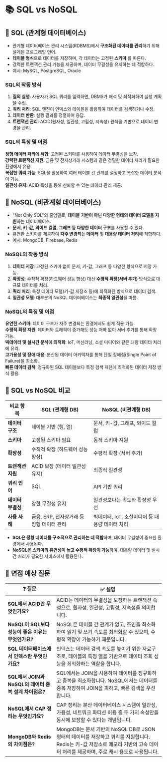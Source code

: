 # 📚 SQL vs NoSQL  

## 📖 SQL (관계형 데이터베이스)  
- 관계형 데이터베이스 관리 시스템(RDBMS)에서 **구조화된 데이터를 관리**하기 위해 설계된 프로그래밍 언어.  
- **테이블 형식**으로 데이터를 저장하며, 각 데이터는 고정된 **스키마** 를 따른다.  
- 강력한 트랜잭션 관리 기능을 제공하며, 데이터 무결성을 유지하는 데 적합하다.  
- 예시: MySQL, PostgreSQL, Oracle 

### SQL의 작동 방식  
1. **질의 실행**: 사용자가 SQL 쿼리를 입력하면, DBMS가 해석 및 최적화하여 실행 계획을 수립.  
2. **쿼리 처리**: SQL 엔진이 인덱스와 테이블을 활용하여 데이터를 검색하거나 수정.  
3. **데이터 반환**: 실행 결과를 정렬하여 응답.  
4. **트랜잭션 관리**: ACID(원자성, 일관성, 고립성, 지속성) 원칙을 기반으로 데이터 변경을 관리.  

### SQL의 특징 및 이점  
**정형 데이터 처리에 적합**: 고정된 스키마를 사용하여 데이터 무결성을 보장.  
**강력한 트랜잭션 지원**: 금융 및 전자상거래 시스템과 같은 정밀한 데이터 처리가 필요한 환경에서 유용.  
**복잡한 쿼리 가능**: SQL을 활용하여 여러 테이블 간 관계를 설정하고 복잡한 데이터 분석이 가능.  
**일관성 유지**: ACID 특성을 통해 신뢰할 수 있는 데이터 관리 제공.  

## 📖 NoSQL (비관계형 데이터베이스)  
- "Not Only SQL"의 줄임말로, **테이블 기반이 아닌 다양한 형태의 데이터 모델을 지원**하는 데이터베이스.  
- **문서, 키-값, 와이드 컬럼, 그래프 등 다양한 데이터 구조**를 사용할 수 있다.  
- 유연한 스키마를 제공하여 **자주 변경되는 데이터** 및 **대용량 데이터 처리**에 적합하다.  
- 예시: MongoDB, Firebase, Redis  

### NoSQL의 작동 방식  
1. **데이터 저장**: 고정된 스키마 없이 문서, 키-값, 그래프 등 다양한 형식으로 저장 가능.  
2. **확장성**: 수직적 확장(하드웨어 성능 향상) 대신 **수평적 확장(서버 추가)** 방식으로 대규모 데이터를 처리.  
3. **쿼리 처리**: 특정 데이터 모델(키-값 저장소 등)에 최적화된 방식으로 데이터 검색.  
4. **일관성 모델**: 대부분의 NoSQL 데이터베이스는 **최종적 일관성**을 따름.  

### NoSQL의 특징 및 이점  
**유연한 스키마**: 데이터 구조가 자주 변경되는 환경에서도 쉽게 적용 가능.  
**수평적 확장 지원**: 데이터와 트래픽이 증가해도 성능 저하 없이 서버 추가를 통해 확장 가능.  
**빅데이터 및 실시간 분석에 최적화**: IoT, 머신러닝, 소셜 미디어와 같은 대량 데이터 처리에 유리.  
**고가용성 및 장애 대응**: 분산된 데이터 아키텍처를 통해 단일 장애점(Single Point of Failure)을 최소화.  
**빠른 데이터 검색**: 정규화된 SQL 테이블보다 특정 검색 패턴에 최적화된 데이터 저장 방식 활용.  

## 📖 SQL vs NoSQL 비교  

| 비교 항목 | SQL (관계형 DB) | NoSQL (비관계형 DB) |
|---------|----------------|----------------|
| **데이터 구조** | 테이블 기반 (행, 열) | 문서, 키-값, 그래프, 와이드 컬럼 |
| **스키마** | 고정된 스키마 필요 | 동적 스키마 지원 |
| **확장성** | 수직적 확장 (하드웨어 성능 향상) | 수평적 확장 (서버 추가) |
| **트랜잭션 지원** | ACID 보장 (데이터 일관성 유지) | 최종적 일관성 |
| **쿼리 언어** | SQL | API 기반 쿼리 |
| **데이터 무결성** | 강한 무결성 유지 | 일관성보다는 속도와 확장성 우선 |
| **사용 사례** | 금융, ERP, 전자상거래 등 정형 데이터 관리 | 빅데이터, IoT, 소셜미디어 등 대용량 데이터 처리 |

- **SQL은 정형 데이터를 구조적으로 관리하는 데 적합**하며, 데이터 무결성이 중요한 환경에서 사용된다.  
- **NoSQL은 스키마의 유연성이 높고 수평적 확장이 가능**하여, 대용량 데이터 및 실시간 처리가 필요한 서비스에서 활용된다.  

## 💭 면접 예상 질문  

❓ 질문 | ✅ 설명  
|--------|--------|  
| **SQL에서 ACID란 무엇인가요?** | ACID는 데이터의 무결성을 보장하는 트랜잭션 속성으로, 원자성, 일관성, 고립성, 지속성을 의미합니다. |    
| **NoSQL이 SQL보다 성능이 좋은 이유는 무엇인가요?** | NoSQL은 테이블 간 관계가 없고, 조인을 최소화하여 읽기 및 쓰기 속도를 최적화할 수 있으며, 수평적 확장이 가능하기 때문입니다. |  
| **SQL 데이터베이스에서 인덱스란 무엇인가요?** | 인덱스는 데이터 검색 속도를 높이기 위한 자료구조로, 테이블의 특정 열을 기반으로 데이터 조회 성능을 최적화하는 역할을 합니다. |  
| **SQL에서 JOIN과 NoSQL의 데이터 중복 설계 차이점은?** | SQL에서는 JOIN을 사용하여 데이터를 정규화하고 중복을 최소화합니다. NoSQL에서는 데이터를 중복 저장하여 JOIN을 피하고, 빠른 검색을 우선합니다. |  
| **NoSQL에서 CAP 정리는 무엇인가요?** | CAP 정리는 분산 데이터베이스 시스템이 일관성, 가용성, 네트워크 파티션 허용 중 두 가지 속성만을 동시에 보장할 수 있다는 개념입니다. |  
| **MongoDB와 Redis의 차이점은?** | MongoDB는 문서 기반의 NoSQL DB로 JSON 형태의 데이터를 저장하고 쿼리를 지원합니다. Redis는 키-값 저장소로 메모리 기반의 고속 데이터 처리를 제공하며, 주로 캐시 용도로 사용됩니다. |  
